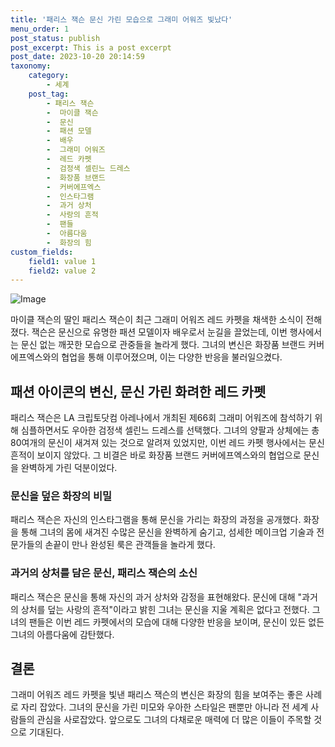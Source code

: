 ```yaml
---
title: '패리스 잭슨 문신 가린 모습으로 그래미 어워즈 빛났다'
menu_order: 1
post_status: publish
post_excerpt: This is a post excerpt
post_date: 2023-10-20 20:14:59
taxonomy:
    category:
        - 세계
    post_tag:
        - 패리스 잭슨
        -  마이클 잭슨
        -  문신
        -  패션 모델
        -  배우
        -  그래미 어워즈
        -  레드 카펫
        -  검정색 셀린느 드레스
        -  화장품 브랜드
        -  커버에프엑스
        -  인스타그램
        -  과거 상처
        -  사랑의 흔적
        -  팬들
        -  아름다움
        -  화장의 힘
custom_fields:
    field1: value 1
    field2: value 2
---
```


![Image](https://imgnews.pstatic.net/image/029/2024/02/06/0002853922_001_20240206141401122.jpg?type=w647)


마이클 잭슨의 딸인 패리스 잭슨이 최근 그래미 어워즈 레드 카펫을 채색한 소식이 전해졌다. 잭슨은 문신으로 유명한 패션 모델이자 배우로서 눈길을 끌었는데, 이번 행사에서는 문신 없는 깨끗한 모습으로 관중들을 놀라게 했다. 그녀의 변신은 화장품 브랜드 커버에프엑스와의 협업을 통해 이루어졌으며, 이는 다양한 반응을 불러일으켰다.

## 패션 아이콘의 변신, 문신 가린 화려한 레드 카펫
패리스 잭슨은 LA 크립토닷컴 아레나에서 개최된 제66회 그래미 어워즈에 참석하기 위해 심플하면서도 우아한 검정색 셀린느 드레스를 선택했다. 그녀의 양팔과 상체에는 총 80여개의 문신이 새겨져 있는 것으로 알려져 있었지만, 이번 레드 카펫 행사에서는 문신 흔적이 보이지 않았다. 그 비결은 바로 화장품 브랜드 커버에프엑스와의 협업으로 문신을 완벽하게 가린 덕분이었다.

### 문신을 덮은 화장의 비밀
패리스 잭슨은 자신의 인스타그램을 통해 문신을 가리는 화장의 과정을 공개했다. 화장을 통해 그녀의 몸에 새겨진 수많은 문신을 완벽하게 숨기고, 섬세한 메이크업 기술과 전문가들의 손끝이 만나 완성된 룩은 관객들을 놀라게 했다.

### 과거의 상처를 담은 문신, 패리스 잭슨의 소신
패리스 잭슨은 문신을 통해 자신의 과거 상처와 감정을 표현해왔다. 문신에 대해 "과거의 상처를 덮는 사랑의 흔적"이라고 밝힌 그녀는 문신을 지울 계획은 없다고 전했다. 그녀의 팬들은 이번 레드 카펫에서의 모습에 대해 다양한 반응을 보이며, 문신이 있든 없든 그녀의 아름다움에 감탄했다.

## 결론
그래미 어워즈 레드 카펫을 빛낸 패리스 잭슨의 변신은 화장의 힘을 보여주는 좋은 사례로 자리 잡았다. 그녀의 문신을 가린 미모와 우아한 스타일은 팬뿐만 아니라 전 세계 사람들의 관심을 사로잡았다. 앞으로도 그녀의 다채로운 매력에 더 많은 이들이 주목할 것으로 기대된다.
